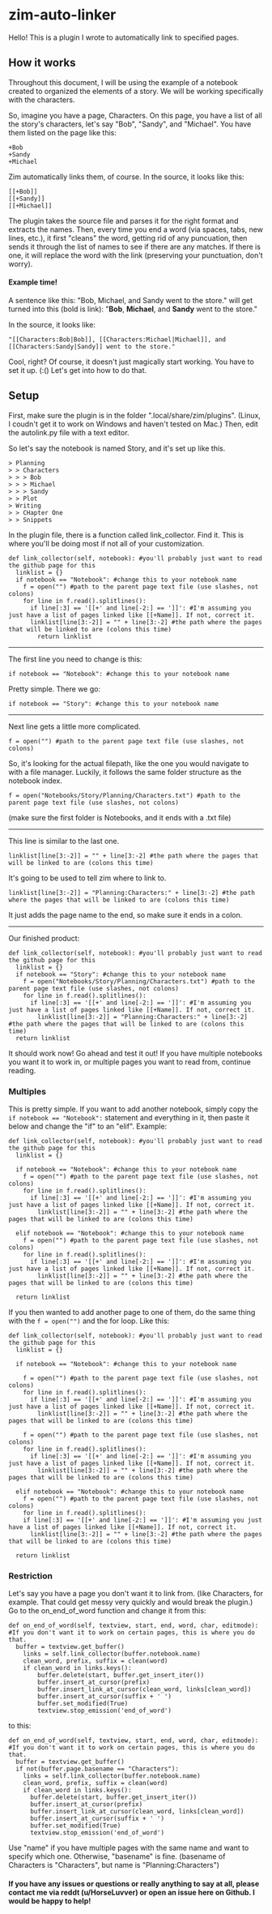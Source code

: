 # zim-auto-linker
Hello! This is a plugin I wrote to automatically link to specified pages.

## How it works
Throughout this document, I will be using the example of a notebook created to organized the elements of a story. We will be working specifically with the characters.

So, imagine you have a page, Characters. On this page, you have a list of all the story's characters, let's say "Bob", "Sandy", and "Michael".
You have them listed on the page like this:
~~~
+Bob    
+Sandy     
+Michael 
~~~

Zim automatically links them, of course. In the source, it looks like this:
```
[[+Bob]]
[[+Sandy]]
[[+Michael]]
```
The plugin takes the source file and parses it for the right format and extracts the names. Then, every time you end a word (via spaces, tabs, new lines, etc.), it first "cleans" the word, getting rid of any puncuation, then sends it through the list of names to see if there are any matches. If there is one, it will replace the word with the link (preserving your punctuation, don't worry).

#### Example time!
A sentence like this: "Bob, Michael, and Sandy went to the store."
will get turned into this (bold is link): "__Bob__, __Michael__, and __Sandy__ went to the store."

In the source, it looks like:
~~~
"[[Characters:Bob|Bob]], [[Characters:Michael|Michael]], and [[Characters:Sandy|Sandy]] went to the store."
~~~
Cool, right?
Of course, it doesn't just magically start working. You have to set it up. (:() Let's get into how to do that.

## Setup
First, make sure the plugin is in the folder ".local/share/zim/plugins". (Linux, I coudn't get it to work on Windows and haven't tested on Mac.) Then, edit the autolink.py file with a text editor.

So let's say the notebook is named Story, and it's set up like this.
```
> Planning
> > Characters
> > > Bob
> > > Michael
> > > Sandy
> > Plot
> Writing
> > CHapter One
> > Snippets
```
In the plugin file, there is a function called link_collector. Find it. This is where you'll be doing most if not all of your customization.
```
def link_collector(self, notebook): #you'll probably just want to read the github page for this
  linklist = {}
  if notebook == "Notebook": #change this to your notebook name
    f = open("") #path to the parent page text file (use slashes, not colons)
    for line in f.read().splitlines():
      if line[:3] == '[[+' and line[-2:] == ']]': #I'm assuming you just have a list of pages linked like [[+Name]]. If not, correct it.
      linklist[line[3:-2]] = "" + line[3:-2] #the path where the pages that will be linked to are (colons this time)
		return linklist
```

---

The first line you need to change is this:
```
if notebook == "Notebook": #change this to your notebook name
```
Pretty simple. There we go:
```
if notebook == "Story": #change this to your notebook name
```

---

Next line gets a little more complicated.
```
f = open("") #path to the parent page text file (use slashes, not colons)
```
So, it's looking for the actual filepath, like the one you would navigate to with a file manager. Luckily, it follows the same folder structure as the notebook index. 
```
f = open("Notebooks/Story/Planning/Characters.txt") #path to the parent page text file (use slashes, not colons)
```
(make sure the first folder is Notebooks, and it ends with a .txt file)

---

This line is similar to the last one.
```
linklist[line[3:-2]] = "" + line[3:-2] #the path where the pages that will be linked to are (colons this time)
```
It's going to be used to tell zim where to link to.
```
linklist[line[3:-2]] = "Planning:Characters:" + line[3:-2] #the path where the pages that will be linked to are (colons this time)
```
It just adds the page name to the end, so make sure it ends in a colon.

---

Our finished product:
```
def link_collector(self, notebook): #you'll probably just want to read the github page for this
  linklist = {}
  if notebook == "Story": #change this to your notebook name
    f = open("Notebooks/Story/Planning/Characters.txt") #path to the parent page text file (use slashes, not colons)
    for line in f.read().splitlines():
      if line[:3] == '[[+' and line[-2:] == ']]': #I'm assuming you just have a list of pages linked like [[+Name]]. If not, correct it.
        linklist[line[3:-2]] = "Planning:Characters:" + line[3:-2] #the path where the pages that will be linked to are (colons this time)
  return linklist
```

It should work now! Go ahead and test it out! If you have multiple notebooks you want it to work in, or multiple pages you want to read from, continue reading.

### Multiples
This is pretty simple. If you want to add another notebook, simply copy the ```if notebook == "Notebook":``` statement and everything in it, then paste it below and change the "if" to an "elif". Example:
```
def link_collector(self, notebook): #you'll probably just want to read the github page for this
  linklist = {}
    
  if notebook == "Notebook": #change this to your notebook name
    f = open("") #path to the parent page text file (use slashes, not colons)
    for line in f.read().splitlines():
      if line[:3] == '[[+' and line[-2:] == ']]': #I'm assuming you just have a list of pages linked like [[+Name]]. If not, correct it.
        linklist[line[3:-2]] = "" + line[3:-2] #the path where the pages that will be linked to are (colons this time)
          
  elif notebook == "Notebook": #change this to your notebook name
    f = open("") #path to the parent page text file (use slashes, not colons)
    for line in f.read().splitlines():
      if line[:3] == '[[+' and line[-2:] == ']]': #I'm assuming you just have a list of pages linked like [[+Name]]. If not, correct it.
        linklist[line[3:-2]] = "" + line[3:-2] #the path where the pages that will be linked to are (colons this time)
          
  return linklist
```
If you then wanted to add another page to one of them, do the same thing with the ```f = open("")``` and the for loop. Like this:
```
def link_collector(self, notebook): #you'll probably just want to read the github page for this
  linklist = {}
    
  if notebook == "Notebook": #change this to your notebook name
    
    f = open("") #path to the parent page text file (use slashes, not colons)
    for line in f.read().splitlines():
      if line[:3] == '[[+' and line[-2:] == ']]': #I'm assuming you just have a list of pages linked like [[+Name]]. If not, correct it.
        linklist[line[3:-2]] = "" + line[3:-2] #the path where the pages that will be linked to are (colons this time)
          
    f = open("") #path to the parent page text file (use slashes, not colons)
    for line in f.read().splitlines():
      if line[:3] == '[[+' and line[-2:] == ']]': #I'm assuming you just have a list of pages linked like [[+Name]]. If not, correct it.
        linklist[line[3:-2]] = "" + line[3:-2] #the path where the pages that will be linked to are (colons this time)
          
  elif notebook == "Notebook": #change this to your notebook name
    f = open("") #path to the parent page text file (use slashes, not colons)
    for line in f.read().splitlines():
    if line[:3] == '[[+' and line[-2:] == ']]': #I'm assuming you just have a list of pages linked like [[+Name]]. If not, correct it.
      linklist[line[3:-2]] = "" + line[3:-2] #the path where the pages that will be linked to are (colons this time)
          
  return linklist
```

### Restriction
Let's say you have a page you don't want it to link from. (like Characters, for example. That could get messy very quickly and would break the plugin.) Go to the on_end_of_word function and change it from this:
```
def on_end_of_word(self, textview, start, end, word, char, editmode): #If you don't want it to work on certain pages, this is where you do that.
  buffer = textview.get_buffer() 
	links = self.link_collector(buffer.notebook.name)
	clean_word, prefix, suffix = clean(word)
	if clean_word in links.keys():
		buffer.delete(start, buffer.get_insert_iter())
		buffer.insert_at_cursor(prefix)
		buffer.insert_link_at_cursor(clean_word, links[clean_word])
		buffer.insert_at_cursor(suffix + ' ')
		buffer.set_modified(True)
		textview.stop_emission('end_of_word')
```
to this:
```
def on_end_of_word(self, textview, start, end, word, char, editmode): #If you don't want it to work on certain pages, this is where you do that.
  buffer = textview.get_buffer() 
  if not(buffer.page.basename == "Characters"):
    links = self.link_collector(buffer.notebook.name)
    clean_word, prefix, suffix = clean(word)
    if clean_word in links.keys():
      buffer.delete(start, buffer.get_insert_iter())
      buffer.insert_at_cursor(prefix)
      buffer.insert_link_at_cursor(clean_word, links[clean_word])
      buffer.insert_at_cursor(suffix + ' ')
      buffer.set_modified(True)
      textview.stop_emission('end_of_word')
```
Use "name" if you have multiple pages with the same name and want to specify which one. Otherwise, "basename" is fine. (basename of Characters is "Characters", but name is "Planning:Characters")

#### If you have any issues or questions or really anything to say at all, please contact me via reddt (u/HorseLuvver) or open an issue here on Github. I would be happy to help!
